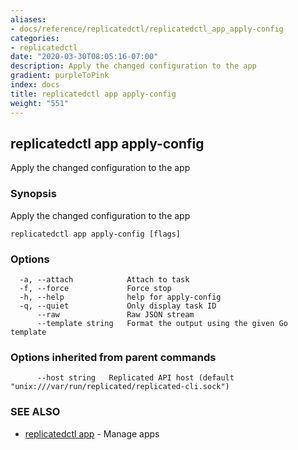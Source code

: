 ```yaml
---
aliases:
- docs/reference/replicatedctl/replicatedctl_app_apply-config
categories:
- replicatedctl
date: "2020-03-30T08:05:16-07:00"
description: Apply the changed configuration to the app
gradient: purpleToPink
index: docs
title: replicatedctl app apply-config
weight: "551"
---
```


## replicatedctl app apply-config

Apply the changed configuration to the app

### Synopsis

Apply the changed configuration to the app

```
replicatedctl app apply-config [flags]
```

### Options

```
  -a, --attach            Attach to task
  -f, --force             Force stop
  -h, --help              help for apply-config
  -q, --quiet             Only display task ID
      --raw               Raw JSON stream
      --template string   Format the output using the given Go template
```

### Options inherited from parent commands

```
      --host string   Replicated API host (default "unix:///var/run/replicated/replicated-cli.sock")
```

### SEE ALSO

* [replicatedctl app](/api/replicatedctl/replicatedctl_app/)	 - Manage apps

